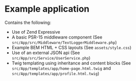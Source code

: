 # Example application

Contains the following:

- Use of Zend Expressive
- A basic PSR-15 middleware component (See `src/App/src/Middleware/TextLoggerMiddleware.php`)
- Example BEM HTML + CSS layouts (See `assets/style.css`)
- Use of an external JSON api (See `src/App/src/Service/UserService.php`)
- Twig templating using inheritance and content blocks 
  (See `src/App/templates/app/home-page.html.twig` and
  `src/App/templates/app/profile.html.twig`)



